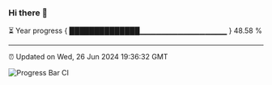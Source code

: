 ### Hi there 👋

⏳ Year progress { ██████████████▁▁▁▁▁▁▁▁▁▁▁▁▁▁▁▁ } 48.58 %

---

⏰ Updated on Wed, 26 Jun 2024 19:36:32 GMT

![Progress Bar CI](https://github.com/IshwaranRudhara/GIT-ACTION/workflows/Progress%20Bar%20CI/badge.svg)
